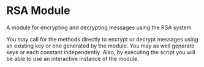 # RSA Module

A module for encrypting and decrypting messages using the RSA system

You may call for the methods directly to encrypt or decrypt messages using an existing key or one generated by the module. You may as well generate keys or each constant independently. Also, by executing the script you will be able to use an interactive instance of the module.
